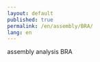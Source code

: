 ```yaml
---
layout: default
published: true
permalink: /en/assembly/BRA/
lang: en
---
```


assembly analysis BRA
